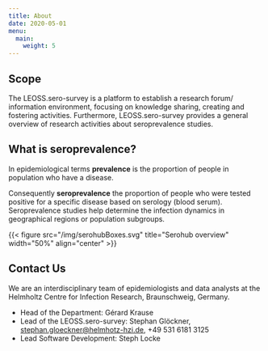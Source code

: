 ```yaml
---
title: About
date: 2020-05-01
menu:
  main:
    weight: 5
---
```


## Scope
The LEOSS.sero-survey is a platform to establish a research forum/ information environment, focusing on knowledge sharing, creating and fostering activities. Furthermore, LEOSS.sero-survey provides a general overview of research activities about seroprevalence studies.

## What is seroprevalence?
In epidemiological terms __prevalence__ is the proportion of people in population who have a disease.

Consequently __seroprevalence__ the proportion of people who were tested positive for a specific disease based on serology (blood serum). Seroprevalence studies help determine the infection dynamics in geographical regions or population subgroups.

{{< figure src="/img/serohubBoxes.svg" title="Serohub overview" width="50%" align="center" >}}

## Contact Us

We are an interdisciplinary team of epidemiologists and data analysts at the Helmholtz Centre for Infection Research, Braunschweig, Germany.

* Head of the Department: Gérard Krause 
* Lead of the LEOSS.sero-survey: Stephan Glöckner, stephan.gloeckner@helmhotz-hzi.de, +49 531 6181 3125
* Lead Software Development: Steph Locke